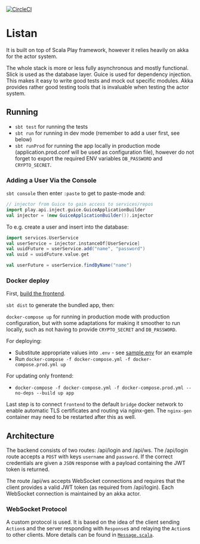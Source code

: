 [![CircleCI](https://circleci.com/gh/AxelTLarsson/listan-server/tree/multiple-lists.svg?style=svg)](https://circleci.com/gh/AxelTLarsson/listan-server/tree/multiple-lists)
# Listan
It is built on top of Scala Play framework, however it relies heavily on akka
for the actor system.

The whole stack is more or less fully asynchronous and mostly functional. Slick
is used as the database layer. Guice is used for dependency injection. This makes
it easy to write good tests and mock out specific modules. Akka provides rather good
testing tools that is invaluable when testing the actor system.

## Running
* `sbt test` for running the tests
* `sbt run` for running in dev mode (remember to add a user first, see below)
* `sbt runProd` for running the app locally in production mode
(application.prod.conf will be used as configuration file), however do not forget
to export the required ENV variables `DB_PASSWORD` and `CRYPTO_SECRET`.

### Adding a User Via the Console
`sbt console` then enter `:paste` to get to paste-mode and:
```scala
// injector from Guice to gain access to services/repos
import play.api.inject.guice.GuiceApplicationBuilder
val injector = (new GuiceApplicationBuilder()).injector
```

To e.g. create a user and insert into the database:
```scala
import services.UserService
val userService = injector.instanceOf[UserService]
val uuidFuture = userService.add("name", "password")
val uuid = uuidFuture.value.get

val userFuture = userService.findByName("name")
```

### Docker deploy
First, [build the frontend](./frontend/README.md).

`sbt dist` to generate the bundled app, then:

`docker-compose up` for running in production mode with production configuration,
but with some adaptations for making it smoother to run locally, such as not having
to provide `CRYPTO_SECRET` and `DB_PASSWORD`.

For deploying:

- Substitute appropriate values into `.env` - see [sample.env](./sample.env) for an example
- Run `docker-compose -f docker-compose.yml -f docker-compose.prod.yml up`

For updating only frontend:
- `docker-compose -f docker-compose.yml -f docker-compose.prod.yml --no-deps --build up app`

Last step is to connect `frontend` to the default `bridge` docker network to enable
automatic TLS certificates and routing via nginx-gen.
The `nginx-gen` container may need to be restarted after this as well.

## Architecture
The backend consists of two routes: /api/login and /api/ws. The /api/login route
accepts a `POST` with keys `username` and `password`. If the correct credentials
are given a `JSON` response with a payload containing the JWT token is returned.

The route /api/ws accepts WebSocket connections and requires that the client
provides a valid JWT token (as required from /api/login). Each WebSocket
connection is maintained by an akka actor.

### WebSocket Protocol
A custom protocol is used. It is based on the idea of the client sending `Action`s
and the server responding with `Response`s and relaying the `Action`s to other
clients. More details can be found in [`Message.scala`](./app/services/Message.scala).


